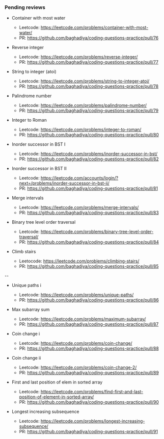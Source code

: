 ### Pending reviews

* Container with most water
    - Leetcode: https://leetcode.com/problems/container-with-most-water/
    - PR: https://github.com/baghadiya/coding-questions-practice/pull/76
    
* Reverse integer
    - Leetcode: https://leetcode.com/problems/reverse-integer/
    - PR: https://github.com/baghadiya/coding-questions-practice/pull/77
    
* String to integer (atoi)
    - Leetcode: https://leetcode.com/problems/string-to-integer-atoi/
    - PR: https://github.com/baghadiya/coding-questions-practice/pull/78
    
* Palindrome number
    - Leetcode: https://leetcode.com/problems/palindrome-number/
    - PR: https://github.com/baghadiya/coding-questions-practice/pull/79
    
* Integer to Roman
    - Leetcode: https://leetcode.com/problems/integer-to-roman/
    - PR: https://github.com/baghadiya/coding-questions-practice/pull/80
    
* Inorder successor in BST I
    - Leetcode: https://leetcode.com/problems/inorder-successor-in-bst/
    - PR: https://github.com/baghadiya/coding-questions-practice/pull/82
    
* Inorder successor in BST II
    - Leetcode: https://leetcode.com/accounts/login/?next=/problems/inorder-successor-in-bst-ii/
    - PR: https://github.com/baghadiya/coding-questions-practice/pull/81
    
* Merge intervals
    - Leetcode: https://leetcode.com/problems/merge-intervals/
    - PR: https://github.com/baghadiya/coding-questions-practice/pull/83

* Binary tree level order traversal
    - Leetcode: https://leetcode.com/problems/binary-tree-level-order-traversal/
    - PR: https://github.com/baghadiya/coding-questions-practice/pull/84
    
* Climb stairs
    - Leetocode: https://leetcode.com/problems/climbing-stairs/
    - PR: https://github.com/baghadiya/coding-questions-practice/pull/85


--

* Unique paths i
    - Leetcode: https://leetcode.com/problems/unique-paths/
    - PR: https://github.com/baghadiya/coding-questions-practice/pull/86
    
* Max subarray sum
    - Leetcode: https://leetcode.com/problems/maximum-subarray/
    - PR: https://github.com/baghadiya/coding-questions-practice/pull/87
 
* Coin change i
    - Leetcode: https://leetcode.com/problems/coin-change/
    - PR: https://github.com/baghadiya/coding-questions-practice/pull/88
    
* Coin change ii
    - Leetcode: https://leetcode.com/problems/coin-change-2/
    - PR: https://github.com/baghadiya/coding-questions-practice/pull/89

* First and last position of elem in sorted array
    - Leetcode: https://leetcode.com/problems/find-first-and-last-position-of-element-in-sorted-array/
    - PR: https://github.com/baghadiya/coding-questions-practice/pull/90
    
* Longest increasing subsequence
    - Leetcode: https://leetcode.com/problems/longest-increasing-subsequence/
    - PR: https://github.com/baghadiya/coding-questions-practice/pull/91
